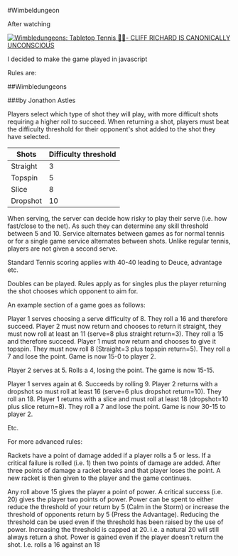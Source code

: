 #Wimbeldungeon

After watching

[![Wimbledungeons: Tabletop Tennis 🎾🎲- CLIFF RICHARD IS CANONICALLY UNCONSCIOUS](http://img.youtube.com/vi/KAd9xVOqBMs/0.jpg)](http://www.youtube.com/watch?v=KAd9xVOqBMs)

I decided to make the game played in javascript

Rules are:

##Wimbledungeons

###by Jonathon Astles

Players select which type of shot they will play, with more difficult shots requiring a higher roll to succeed. When returning a shot, players must beat the difficulty threshold for their opponent's shot added to the shot they have selected.

| Shots | Difficulty threshold |
| ----- | ---------------------|
| Straight | 3 |
| Topspin | 5 |
| Slice | 8 |
| Dropshot | 10 |

When serving, the server can decide how risky to play their serve (i.e. how fast/close to the net). As such they can determine any skill threshold between 5 and 10. Service alternates between games as for normal tennis or for a single game service alternates between shots. Unlike regular tennis, players are not given a second serve.

Standard Tennis scoring applies with 40-40 leading to Deuce, advantage etc.

Doubles can be played. Rules apply as for singles plus the player returning the shot chooses which opponent to aim for.

An example section of a game goes as follows:

Player 1 serves choosing a serve difficulty of 8. They roll a 16 and therefore succeed. Player 2 must now return and chooses to return it straight, they must now roll at least an 11 (serve=8 plus straight return=3). They roll a 15 and therefore succeed. Player 1 must now return and chooses to give it topspin. They must now roll 8 (Straight=3 plus topspin return=5). They roll a 7 and lose the point. Game is now 15-0 to player 2.

Player 2 serves at 5. Rolls a 4, losing the point. The game is now 15-15.

Player 1 serves again at 6. Succeeds by rolling 9. Player 2 returns with a dropshot so must roll at least 16 (serve=6 plus dropshot return=10). They roll an 18. Player 1 returns with a slice and must roll at least 18 (dropshot=10 plus slice return=8). They roll a 7 and lose the point. Game is now 30-15 to player 2.

Etc.

For more advanced rules:

Rackets have a point of damage added if a player rolls a 5 or less. If a critical failure is rolled (i.e. 1) then two points of damage are added. After three points of damage a racket breaks and that player loses the point. A new racket is then given to the player and the game continues.

Any roll above 15 gives the player a point of power. A critical success (i.e. 20) gives the player two points of power. Power can be spent to either reduce the threshold of your return by 5 (Calm in the Storm) or increase the threshold of opponents return by 5 (Press the Advantage). Reducing the threshold can be used even if the threshold has been raised by the use of power. Increasing the threshold is capped at 20. i.e. a natural 20 will still always return a shot. Power is gained even if the player doesn’t return the shot. I.e. rolls a 16 against an 18 
